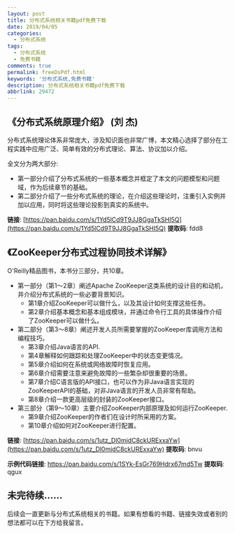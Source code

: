 ```yaml
---
layout: post
title: 分布式系统相关书籍pdf免费下载
date: 2019/04/05
categories:
  - 分布式系统
tags:
  - 分布式系统
  - 免费书籍
comments: true
permalink: freeDsPdf.html
keywords: '分布式系统,免费书籍'
description: 分布式系统相关书籍pdf免费下载
abbrlink: 29472
---
```


## 《分布式系统原理介绍》 (刘 杰)

分布式系统理论体系非常庞大，涉及知识面也非常广博，本文精心选择了部分在工程实践中应用广泛、简单有效的分布式理论、算法、协议加以介绍。

全文分为两大部分:
- 第一部分介绍了分布式系统的一些基本概念并框定了本文的问题模型和问题域，作为后续章节的基础。 
- 第二部分介绍了一些分布式系统的理论，在介绍这些理论时，注重引入实例并加以应用，同时将这些理论投影到真实的系统中。

**链接**: [https://pan.baidu.com/s/1Yd5lCd9T9JJ8GgaTkSHI5Q](https://pan.baidu.com/s/1Yd5lCd9T9JJ8GgaTkSHI5Q) **提取码**: fdd8

## 《ZooKeeper分布式过程协同技术详解》

O'Reilly精品图书，本书分三部分，共10章。
- 第一部分（第1～2章）阐述Apache ZooKeeper这类系统的设计目的和动机，并介绍分布式系统的一些必要背景知识。
    - 第1章介绍ZooKeeper可以做什么，以及其设计如何支撑这些任务。
    - 第2章介绍基本概念和基本组成模块，并通过命令行工具的具体操作介绍了ZooKeeper可以做什么。
- 第二部分（第3～8章）阐述开发人员所需要掌握的ZooKeeper库调用方法和编程技巧。
    - 第3章介绍Java语言的API.
    - 第4章解释如何跟踪和处理ZooKeeper中的状态变更情况。
    - 第5章介绍如何在系统或网络故障时恢复应用。
    - 第6章介绍需要注意来避免故障的一些繁杂却很重要的场景。
    - 第7章介绍C语言版的API接口，也可以作为非Java语言实现的ZooKeeperAPI的基础，对非Java语言的开发人员非常有帮助。
    - 第8章介绍一款更高层级的封装的ZooKeeper接口。
- 第三部分（第9～10章）主要介绍ZooKeeper内部原理及如何运行ZooKeeper.
    - 第9章介绍ZooKeeper的作者们在设计时所采用的方案。
    - 第10章介绍如何对ZooKeeper进行配置。
 
 **链接**: [https://pan.baidu.com/s/1utz_Dl0mjdC8ckURExxaYw](https://pan.baidu.com/s/1utz_Dl0mjdC8ckURExxaYw) **提取码**: bnvu   
 
 **示例代码链接**: https://pan.baidu.com/s/1SYk-EsGr769Hdrx67md5Tw **提取码**: qgux
 
## 未完待续......
 
后续会一直更新与分布式系统相关的书籍。如果有想看的书籍、链接失效或者别的想法都可以在下方给我留言。